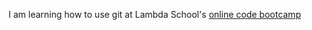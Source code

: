 I am learning how to use git at Lambda School's [online code bootcamp](https://lambdaschool.com/mini-bootcamp)